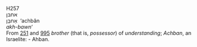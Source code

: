 <body>
  <p>H257<br>  אחבּן  <br> אַחבָּן  ‎  ‘achbân  <br><i>akh-bawn‘ </i><br>From <a href="h0251.htm">251</a> and <a href="h0995.htm">995</a>  <i>brother</i> (that is, <i>possessor</i>) of <i>understanding</i>; <i>Achban</i>, an Israelite: - Ahban.<br></p>
 </body>